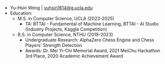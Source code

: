 - Yu-Hsin Weng | yuhsin1614@g.ucla.edu
- Education:
  - M.S. in Computer Science, UCLA (2023-2025)
    - TA: BTTAI - Fundamental of Machine Learning, BTTAI - AI Studio (Industry Projects, Kaggle Competition)
  - B.S. in Computer Science, NTHU (2019-2023)
    - Undergraduate Research: AlphaZero Chess Engine and Chess Players' Strength Detection 
    - Awards: Dr. Mei Yi-Chi Memorial Award, 2021 MeiChu Hackathon 3rd Place, 2020 Academic Achievement Award

<!---
WWW0828/WWW0828 is a ✨ special ✨ repository because its `README.md` (this file) appears on your GitHub profile.
You can click the Preview link to take a look at your changes.
--->
